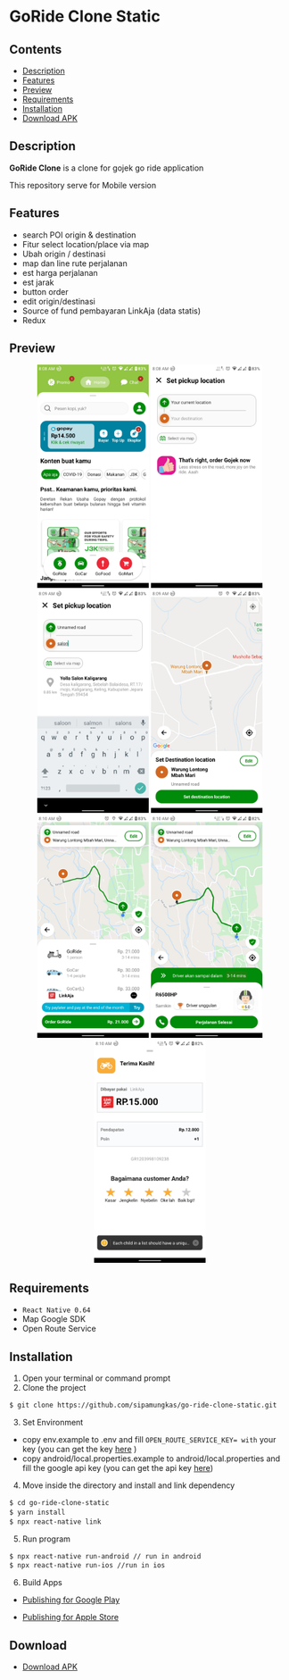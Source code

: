 # GoRide Clone Static

## Contents

- [Description](#description)
- [Features](#features)
- [Preview](#preview)
- [Requirements](#requirements)
- [Installation](#installation)
- [Download APK](#download)

## Description

**GoRide Clone** is a clone for gojek go ride application

This repository serve for Mobile version

## Features

- search POI origin & destination
- Fitur select location/place via map
- Ubah origin / destinasi
- map dan line rute perjalanan
- est harga perjalanan
- est jarak
- button order
- edit origin/destinasi
- Source of fund pembayaran LinkAja (data statis)
- Redux

## Preview

<div style="text-align:center">

<img src="docs/images/home.jpg" alt="Home" width="200"/>
<img src="docs/images/search-poi.jpg" alt="Search POI" width="200"/>
<img src="docs/images/select-destination.jpg" alt="Select destination" width="200"/>
<img src="docs/images/select-destination-map.jpg" alt="select destination map" width="200"/>
<img src="docs/images/preview-order.jpg" alt="Preview order" width="200"/>
<img src="docs/images/order-in-progress.jpg" alt="Order in progress" width="200"/>
<img src="docs/images/order-done.jpg" alt="Order done" width="200"/>
</div>

## Requirements

- `React Native 0.64`
- Map Google SDK
- Open Route Service

## Installation

1. Open your terminal or command prompt
2. Clone the project

```bash
$ git clone https://github.com/sipamungkas/go-ride-clone-static.git
```

3. Set Environment

- copy env.example to .env and fill `OPEN_ROUTE_SERVICE_KEY= with` your key (you can get the key [here](https://openrouteservice.org/dev/#/api-docs) )
- copy android/local.properties.example to android/local.properties and fill the google api key (you can get the api key [here](https://developers.google.com/maps/documentation/android-sdk/signup))

4. Move inside the directory and install and link dependency

```bash
$ cd go-ride-clone-static
$ yarn install
$ npx react-native link
```

5. Run program

```bash
$ npx react-native run-android // run in android
$ npx react-native run-ios //run in ios
```

6. Build Apps

- [Publishing for Google Play](https://reactnative.dev/docs/signed-apk-android)

- [Publishing for Apple Store](https://reactnative.dev/docs/publishing-to-app-store)

## Download

- [Download APK](https://drive.google.com/file/d/1ZgyyLRm75B-jz6sQsHCdnnLKuvpvA4__/view?usp=sharing)
